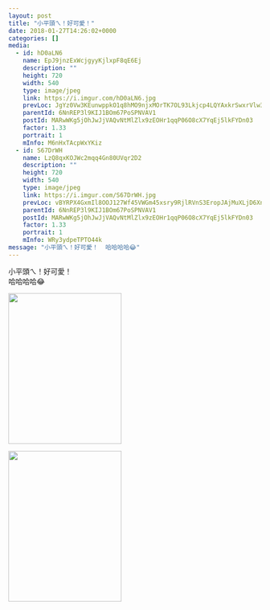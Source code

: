```yaml
---
layout: post
title: "小平頭ㄟ！好可愛！" 
date: 2018-01-27T14:26:02+0000 
categories: [] 
media:
  - id: hD0aLN6
    name: EpJ9jnzExWcjgyyKjlxpF8qE6Ej
    description: ""   
    height: 720
    width: 540
    type: image/jpeg
    link: https://i.imgur.com/hD0aLN6.jpg
    prevLoc: JgYz0Vw3KEunwppkO1q8hMO9njxMOrTK7OL93Lkjcp4LQYAxkrSwxrVlw3wXIwyBzK1LJQF1E9J3Nm56tvrqA8r6ogfxGODgJWrntrR04YjQNwsz3WYmBwqouLzEBDw1MJFvW105RPD9UkNmABAjNlfJk6BGnLE7Cp74ZpgM9yTX22104KMBsYpqQzzlNNFRwD8Y3AkjcX9mzRJ2kwS8qG60qvBVTlXlp8LX9nIQx4pJ3JorslWGGlxMB3fr7Pnr1wVviQn
    parentId: 6NnREP3l9KIJ1BOm67PoSPNVAV1
    postId: MARwWKg5jOhJwJjVAQvNtMlZlx9zEOHr1qqP06O8cX7YqEj5lkFYDn03
    factor: 1.33
    portrait: 1
    mInfo: M6nHxTAcpWxYKiz
  - id: S67DrWH
    name: LzQ8qxKOJWc2mqq4Gn80UVqr2D2
    description: ""   
    height: 720
    width: 540
    type: image/jpeg
    link: https://i.imgur.com/S67DrWH.jpg
    prevLoc: vBYRPX4GxmIl8OOJ127Wf45VWGm45xsry9RjlRVnS3EropJAjMuXLjD6XnXvIzB4WXRMj1FXkDLYQ9Gqf7w025wg54FX9R5oV0PEsQwjz13GN1IqW60mjV4WSpJWXGEyL3cLlKLVQPXrt5LnMzzRVAtY584o1GMmhzvV8zqw9YT0VVWEM4xpuAL2NDD7JQFnk716ZqnWujXx04MO7Js5nOjDM0K3SXVwKKzN7GCl2pZp8P6PuNnrj4OqD7C8V39Pln0AImY
    parentId: 6NnREP3l9KIJ1BOm67PoSPNVAV1
    postId: MARwWKg5jOhJwJjVAQvNtMlZlx9zEOHr1qqP06O8cX7YqEj5lkFYDn03
    factor: 1.33
    portrait: 1
    mInfo: WRy3ydpeTPTO44k
message: "小平頭ㄟ！好可愛！  哈哈哈哈😂"
---
```


小平頭ㄟ！好可愛！  
哈哈哈哈😂


[//]: #media:  
<a href="https://i.imgur.com/hD0aLN6.jpg"><img src="https://i.imgur.com/hD0aLN6.jpg" height="300" width="225" /></a> 
  

<a href="https://i.imgur.com/S67DrWH.jpg"><img src="https://i.imgur.com/S67DrWH.jpg" height="300" width="225" /></a> 
 
